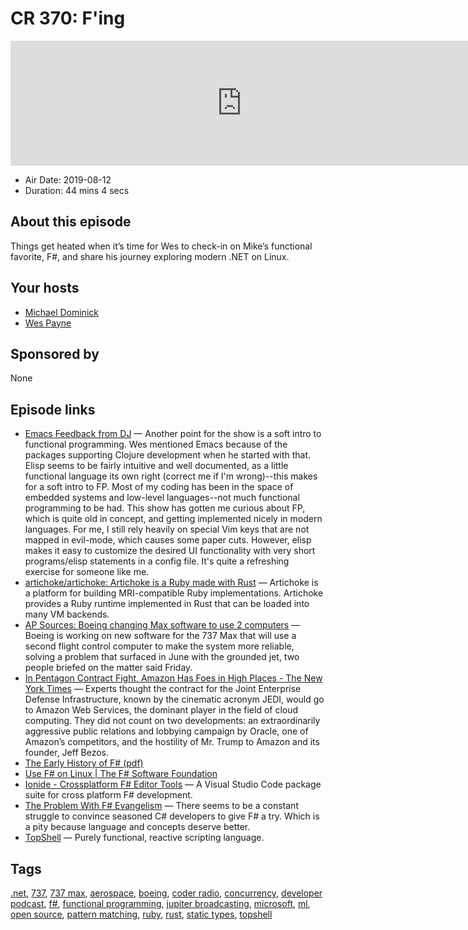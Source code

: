 # CR 370: F'ing #

<iframe src="https://player.fireside.fm/v2/MLf2ZzhC+s_AIbGGo?theme=dark" width="740" height="200" frameborder="0" scrolling="no"></iframe>

* Air Date: 2019-08-12
* Duration: 44 mins 4 secs

## About this episode

Things get heated when it’s time for Wes to check-in on Mike’s functional favorite, F#, and share his journey exploring modern .NET on Linux.

## Your hosts
* [Michael Dominick](https://coder.show/hosts/michael)
* [Wes Payne](https://coder.show/hosts/wespayne)

## Sponsored by

None



## Episode links

  * [Emacs Feedback from DJ](https://slexy.org/view/s21tBxvKkN "Emacs Feedback from DJ") — Another point for the show is a soft intro to functional programming. Wes mentioned Emacs because of the packages supporting Clojure development when he started with that. Elisp seems to be fairly intuitive and well documented, as a little functional language its own right (correct me if I'm wrong)--this makes for a soft intro to FP. Most of my coding has been in the space of embedded systems and low-level languages--not much functional programming to be had. This show has gotten me curious about FP, which is quite old in concept, and getting implemented nicely in modern languages. For me, I still rely heavily on special Vim keys that are not mapped in evil-mode, which causes some paper cuts. However, elisp makes it easy to customize the desired UI functionality with very short programs/elisp statements in a config file. It's quite a refreshing exercise for someone like me. 
  * [artichoke/artichoke: Artichoke is a Ruby made with Rust](https://github.com/artichoke/artichoke "artichoke/artichoke: Artichoke is a Ruby made with Rust") — Artichoke is a platform for building MRI-compatible Ruby implementations. Artichoke provides a Ruby runtime implemented in Rust that can be loaded into many VM backends. 
  * [AP Sources: Boeing changing Max software to use 2 computers](https://news.yahoo.com/ap-sources-boeing-changing-max-184231846.html "AP Sources: Boeing changing Max software to use 2 computers") — Boeing is working on new software for the 737 Max that will use a second flight control computer to make the system more reliable, solving a problem that surfaced in June with the grounded jet, two people briefed on the matter said Friday. 
  * [In Pentagon Contract Fight, Amazon Has Foes in High Places - The New York Times](https://www.nytimes.com/2019/08/02/us/politics/amazon-pentagon-contract-trump.html "In Pentagon Contract Fight, Amazon Has Foes in High Places - The New York Times") — Experts thought the contract for the Joint Enterprise Defense Infrastructure, known by the cinematic acronym JEDI, would go to Amazon Web Services, the dominant player in the field of cloud computing. They did not count on two developments: an extraordinarily aggressive public relations and lobbying campaign by Oracle, one of Amazon’s competitors, and the hostility of Mr. Trump to Amazon and its founder, Jeff Bezos. 
  * [The Early History of F# (pdf)](https://fsharp.org/history/hopl-draft-1.pdf "The Early History of F# \(pdf\)")
  * [Use F# on Linux | The F# Software Foundation](https://fsharp.org/use/linux/ "Use F# on Linux | The F# Software Foundation")
  * [Ionide - Crossplatform F# Editor Tools](http://ionide.io/ "Ionide - Crossplatform F# Editor Tools") — A Visual Studio Code package suite for cross platform F# development. 
  * [The Problem With F# Evangelism](https://thomasbandt.com/the-problem-with-fsharp-evangelism "The Problem With F# Evangelism") — There seems to be a constant struggle to convince seasoned C# developers to give F# a try. Which is a pity because language and concepts deserve better. 
  * [TopShell](https://github.com/topshell-language/topshell "TopShell") — Purely functional, reactive scripting language. 



## Tags

[.net](https://coder.show/tags/.net), [737](https://coder.show/tags/737), [737 max](https://coder.show/tags/737%20max), [aerospace](https://coder.show/tags/aerospace), [boeing](https://coder.show/tags/boeing), [coder radio](https://coder.show/tags/coder%20radio), [concurrency](https://coder.show/tags/concurrency), [developer podcast](https://coder.show/tags/developer%20podcast), [f#](https://coder.show/tags/f%23), [functional programming](https://coder.show/tags/functional%20programming), [jupiter broadcasting](https://coder.show/tags/jupiter%20broadcasting), [microsoft](https://coder.show/tags/microsoft), [ml](https://coder.show/tags/ml), [open source](https://coder.show/tags/open%20source), [pattern matching](https://coder.show/tags/pattern%20matching), [ruby](https://coder.show/tags/ruby), [rust](https://coder.show/tags/rust), [static types](https://coder.show/tags/static%20types), [topshell](https://coder.show/tags/topshell)